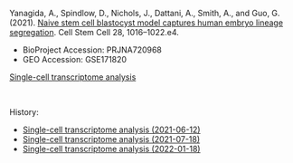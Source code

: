 Yanagida, A., Spindlow, D., Nichols, J., Dattani, A., Smith, A., and Guo, G. (2021). [Naive stem cell blastocyst model captures human embryo lineage segregation](https://doi.org/10.1016/j.stem.2021.04.031). Cell Stem Cell 28, 1016–1022.e4.

- BioProject Accession: PRJNA720968
- GEO Accession: GSE171820

[Single-cell transcriptome analysis](https://jlduan.github.io/Replica/j.stem.2021.04.031/notebooks/analyze.html)

<br>

History:

- [Single-cell transcriptome analysis (2021-06-12)](https://jlduan.github.io/Replica/j.stem.2021.04.031/notebooks/analyze_2021-06-12.html)
- [Single-cell transcriptome analysis (2021-07-18)](https://jlduan.github.io/Replica/j.stem.2021.04.031/notebooks/analyze_2021-07-18.html)
- [Single-cell transcriptome analysis (2022-01-18)](https://jlduan.github.io/Replica/j.stem.2021.04.031/notebooks/analyze_2022-01-18.html)
